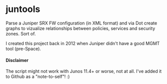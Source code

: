 # juntools
Parse a Juniper SRX FW configuration (in XML format) and via Dot create graphs to vizualize relationships between policies, services and security zones. Sort of.

I created this project back in 2012 when Juniper didn't have a good MGMT tool (pre-Space).

#### Disclaimer

The script might not work with Junos 11.4+ or worse, not at all. I've added it to Github as a "note-to-self"! :)
